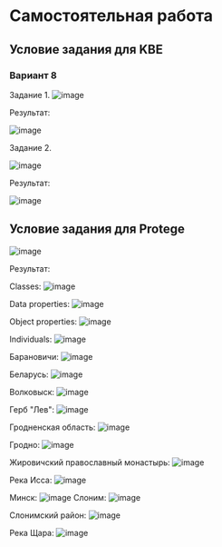 # Самостоятельная работа
## Условие задания для KBE
### Вариант 8


Задание 1. 
 ![image](https://github.com/iis-32170x/RPIIS/blob/6fc63c02399c5eb503764e02bb2abc4625cebd03/images/task1.png)

Результат:

![image](https://github.com/iis-32170x/RPIIS/blob/99669dd9dba37f710b1fb1cf8b5175f0841929bd/images/task1_answer.png)

Задание 2.

![image](https://github.com/iis-32170x/RPIIS/blob/99669dd9dba37f710b1fb1cf8b5175f0841929bd/images/task2.png)

Результат:

![image](https://github.com/iis-32170x/RPIIS/blob/99669dd9dba37f710b1fb1cf8b5175f0841929bd/images/task2_answer.png)

## Условие задания для Protege

 ![image](https://github.com/iis-32170x/RPIIS/blob/6fc63c02399c5eb503764e02bb2abc4625cebd03/images/task1.png)

Результат:

Classes:
 ![image](https://github.com/iis-32170x/RPIIS/blob/99669dd9dba37f710b1fb1cf8b5175f0841929bd/images/classes.png)

Data properties:
 ![image](https://github.com/iis-32170x/RPIIS/blob/99669dd9dba37f710b1fb1cf8b5175f0841929bd/images/data_properties.png)

Object properties:
 ![image](https://github.com/iis-32170x/RPIIS/blob/99669dd9dba37f710b1fb1cf8b5175f0841929bd/images/object_properties.png)

Individuals:
 ![image](https://github.com/iis-32170x/RPIIS/blob/99669dd9dba37f710b1fb1cf8b5175f0841929bd/images/individuals.png)

Барановичи:
 ![image](https://github.com/iis-32170x/RPIIS/blob/99669dd9dba37f710b1fb1cf8b5175f0841929bd/images/ind_baranovichi.png)

Беларусь:
 ![image](https://github.com/iis-32170x/RPIIS/blob/99669dd9dba37f710b1fb1cf8b5175f0841929bd/images/indiv_belarus.png)

Волковыск:
 ![image](https://github.com/iis-32170x/RPIIS/blob/99669dd9dba37f710b1fb1cf8b5175f0841929bd/images/indiv_volkovisk.png)

Герб "Лев":
 ![image](https://github.com/iis-32170x/RPIIS/blob/99669dd9dba37f710b1fb1cf8b5175f0841929bd/images/indiv_gerb.png)

Гродненская область:
 ![image](https://github.com/iis-32170x/RPIIS/blob/99669dd9dba37f710b1fb1cf8b5175f0841929bd/images/indiv_grodnenskaya.png)

Гродно:
 ![image](https://github.com/iis-32170x/RPIIS/blob/99669dd9dba37f710b1fb1cf8b5175f0841929bd/images/indiv_grodno.png)

Жировичский православный монастырь:
 ![image](https://github.com/iis-32170x/RPIIS/blob/99669dd9dba37f710b1fb1cf8b5175f0841929bd/images/indiv_monastir.png)

Река Исса:
 ![image](https://github.com/iis-32170x/RPIIS/blob/99669dd9dba37f710b1fb1cf8b5175f0841929bd/images/indiv_issa.png)

Минск:
 ![image](https://github.com/iis-32170x/RPIIS/blob/99669dd9dba37f710b1fb1cf8b5175f0841929bd/images/indiv_minsk.png)
Слоним:
 ![image](https://github.com/iis-32170x/RPIIS/blob/99669dd9dba37f710b1fb1cf8b5175f0841929bd/images/indiv_slonim.png)

Слонимский район:
 ![image](https://github.com/iis-32170x/RPIIS/blob/99669dd9dba37f710b1fb1cf8b5175f0841929bd/images/indiv_slonimski.png)

Река Щара:
 ![image](https://github.com/iis-32170x/RPIIS/blob/99669dd9dba37f710b1fb1cf8b5175f0841929bd/images/indiv_shara.png)
